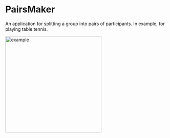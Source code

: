 # PairsMaker

An application for splitting a group into pairs of participants. In example, for playing table tennis.

<img src="Media/Example.gif" alt="example" width="300"/>
